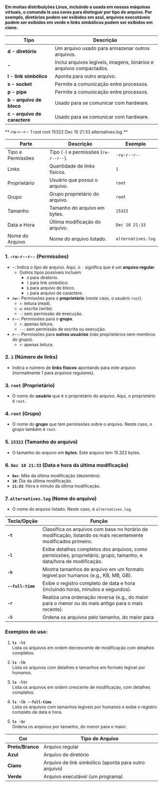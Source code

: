 

#### Em muitas distribuições Linux, incluindo a usada em nossas máquinas virtuais, o comando ls usa cores para distinguir por tipo de arquivo. Por exemplo, diretórios podem ser exibidos em azul, arquivos executáveis ​​podem ser exibidos em verde e links simbólicos podem ser exibidos em ciano.

| **Tipo**                     | **Descrição**                                                       |
| ---------------------------- | ------------------------------------------------------------------- |
| **d - diretório**            | Um arquivo usado para armazenar outros arquivos.                    |
| **-**                        | Inclui arquivos legíveis, imagens, binários e arquivos compactados. |
| **l - link simbólico**       | Aponta para outro arquivo.                                          |
| **s - socket**               | Permite a comunicação entre processos.                              |
| **p - pipe**                 | Permite a comunicação entre processos.                              |
| **b - arquivo de bloco**     | Usado para se comunicar com hardware.                               |
| **c - arquivo de caractere** | Usado para se comunicar com hardware.                               |

**-rw-r--r-- 1 root root 15322 Dec 10 21:33 alternatives.log **

| **Parte**         | **Descrição**                          | **Exemplo**        |
| ----------------- | -------------------------------------- | ------------------ |
| Tipo e Permissões | Tipo (`-`) e permissões (`rw-r--r--`). | `-rw-r--r--`       |
| Links             | Quantidade de links físicos.           | `1`                |
| Proprietário      | Usuário que possui o arquivo.          | `root`             |
| Grupo             | Grupo proprietário do arquivo.         | `root`             |
| Tamanho           | Tamanho do arquivo em bytes.           | `15322`            |
| Data e Hora       | Última modificação do arquivo.         | `Dec 10 21:33`     |
| Nome do Arquivo   | Nome do arquivo listado.               | `alternatives.log` |
### 1. **`-rw-r--r--`** (Permissões)

- **`-`**: Indica o tipo de arquivo. Aqui, o `-` significa que é um **arquivo regular**.
    - Outros tipos possíveis incluem:
        - `d` para diretório.
        - `l` para link simbólico.
        - `b` para arquivo de bloco.
        - `c` para arquivo de caractere.
- **`rw-`**: Permissões para o **proprietário** (neste caso, o usuário `root`).
    - `r`: leitura (read).
    - `w`: escrita (write).
    - `-`: sem permissão de execução.
- **`r--`**: Permissões para o **grupo**.
    - `r`: apenas leitura.
    - `--`: sem permissão de escrita ou execução.
- **`r--`**: Permissões para **outros usuários** (não proprietários nem membros do grupo).
    - `r`: apenas leitura.

### 2. **`1`** (Número de links)

- Indica o número de **links físicos** apontando para este arquivo (normalmente 1 para arquivos regulares).

### 3. **`root`** (Proprietário)

- O nome do **usuário** que é o proprietário do arquivo. Aqui, o proprietário é `root`.

### 4. **`root`** (Grupo)

- O nome do **grupo** que tem permissões sobre o arquivo. Neste caso, o grupo também é `root`.

### 5. **`15322`** (Tamanho do arquivo)

- O tamanho do arquivo em **bytes**. Este arquivo tem 15.322 bytes.

### 6. **`Dec 10 21:33`** (Data e hora da última modificação)

- **`Dec`**: Mês da última modificação (dezembro).
- **`10`**: Dia da última modificação.
- **`21:33`**: Hora e minuto da última modificação.

### 7. **`alternatives.log`** (Nome do arquivo)

- O nome do arquivo listado. Neste caso, é `alternatives.log`.





| **Tecla/Opção**   | **Função**                                                                                                        |
| ----------------- | ----------------------------------------------------------------------------------------------------------------- |
| **`-t`**          | Classifica os arquivos com base no horário de modificação, listando os mais recentemente modificados primeiro.    |
| **`-l`**          | Exibe detalhes completos dos arquivos, como permissões, proprietário, grupo, tamanho, e data/hora de modificação. |
| **`-h`**          | Mostra tamanhos de arquivo em um formato legível por humanos (e.g., KB, MB, GB).                                  |
| **`--full-time`** | Exibe o registro completo de data e hora (incluindo horas, minutos e segundos).                                   |
| **`-r`**          | Realiza uma ordenação reversa (e.g., do maior para o menor ou do mais antigo para o mais recente).                |
| **`-S`**          | Ordena os arquivos pelo tamanho, do maior para                                                                    |
### Exemplos de uso:

1. **`ls -lt`**  
    Lista os arquivos em ordem decrescente de modificação com detalhes completos.
    
2. **`ls -lh`**  
    Lista os arquivos com detalhes e tamanhos em formato legível por humanos.
    
3. **`ls -ltr`**  
    Lista os arquivos em ordem crescente de modificação, com detalhes completos.
    
4. **`ls -lh --full-time`**  
    Lista os arquivos com tamanhos legíveis por humanos e exibe o registro completo de data e hora.
    
5. **`ls -Sr`**  
    Ordena os arquivos por tamanho, do menor para o maior.
    


| **Cor**          | **Tipo de Arquivo**                                   |
| ---------------- | ----------------------------------------------------- |
| **Preto/Branco** | Arquivo regular                                       |
| **Azul**         | Arquivo de diretório                                  |
| **Ciano**        | Arquivo de link simbólico (aponta para outro arquivo) |
| **Verde**        | Arquivo executável (um programa)                      |